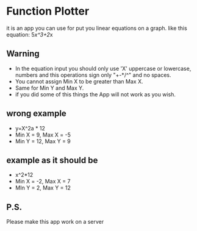 # Function Plotter

it is an app you can use for put you linear equations on a graph.
like this equation: 5*x^3+2*x

## Warning

- In the equation input you should only use 'X' uppercase or lowercase, numbers and this operations sign only "+-*/^" and no spaces.
- You cannot assign Min X to be greater than Max X.
- Same for Min Y and Max Y.
- if you did some of this things the App will not work as you wish. 

## wrong example
- y=X^2a * 12
- Min X = 9, Max X = -5
- Min Y = 12, Max Y = 9

## example as it should be
- x^2*12
- Min X = -2, Max X = 7
- MIn Y = 2, Max Y = 12

## P.S.
Please make this app work on a server
